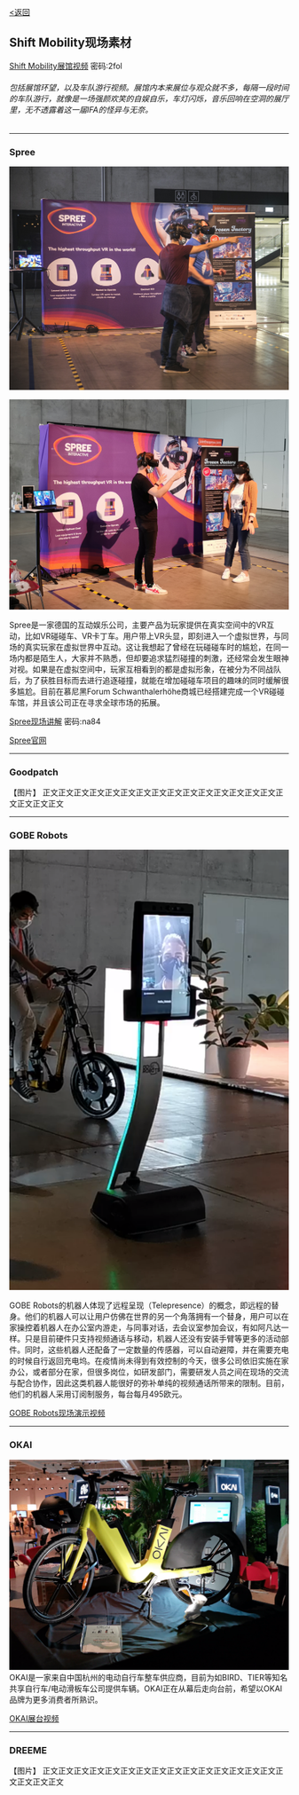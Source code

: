 [<返回](https://github.com/Jeremiah-Y/IFA2020/blob/master/IFA%202020%20%E6%8A%A5%E9%81%93%E8%AE%A1%E5%88%92/5%20SHIFT%20MOBILITY.md)

Shift Mobility现场素材
---
[Shift Mobility展馆视频](https://pan.baidu.com/s/1dOuvF_HQYBuyB8mKyYRXjg)   密码:2fol

###### _包括展馆环望，以及车队游行视频。展馆内本来展位与观众就不多，每隔一段时间的车队游行，就像是一场强颜欢笑的自娱自乐，车灯闪烁，音乐回响在空洞的展厅里，无不透露着这一届IFA的怪异与无奈。_




---

### Spree
![spree 1.jpg](https://github.com/Jeremiah-Y/IFA2020/blob/master/IFA%202020%20%E6%8A%A5%E9%81%93%E8%AE%A1%E5%88%92/img/9.4/spree/spree%201.jpg)

![spree 2.jpg](https://github.com/Jeremiah-Y/IFA2020/blob/master/IFA%202020%20%E6%8A%A5%E9%81%93%E8%AE%A1%E5%88%92/img/9.4/spree/spree%202.jpg)

Spree是一家德国的互动娱乐公司，主要产品为玩家提供在真实空间中的VR互动，比如VR碰碰车、VR卡丁车。用户带上VR头显，即刻进入一个虚拟世界，与同场的真实玩家在虚拟世界中互动。这让我想起了曾经在玩碰碰车时的尴尬，在同一场内都是陌生人，大家并不熟悉，但却要追求猛烈碰撞的刺激，还经常会发生眼神对视。如果是在虚拟空间中，玩家互相看到的都是虚拟形象，在被分为不同战队后，为了获胜目标而去进行追逐碰撞，就能在增加碰碰车项目的趣味的同时缓解很多尴尬。目前在慕尼黑Forum Schwanthalerhöhe商城已经搭建完成一个VR碰碰车馆，并且该公司正在寻求全球市场的拓展。

[Spree现场讲解](https://pan.baidu.com/s/17tn_mRpt1Et0kE40srlqdw)  密码:na84

[Spree官网](https://www.jointhespree.com)

----

### Goodpatch
【图片】
正文正文正文正文正文正文正文正文正文正文正文正文正文正文正文正文正文正文正文

---
### GOBE Robots
![gobe.png](https://github.com/Jeremiah-Y/IFA2020/blob/master/IFA%202020%20%E6%8A%A5%E9%81%93%E8%AE%A1%E5%88%92/img/9.4/gobe%20robots/gobe.png)

GOBE Robots的机器人体现了远程呈现（Telepresence）的概念，即远程的替身。他们的机器人可以让用户仿佛在世界的另一个角落拥有一个替身，用户可以在家操控着机器人在办公室内游走，与同事对话，去会议室参加会议，有如阿凡达一样。只是目前硬件只支持视频通话与移动，机器人还没有安装手臂等更多的活动部件。同时，这些机器人还配备了一定数量的传感器，可以自动避障，并在需要充电的时候自行返回充电坞。在疫情尚未得到有效控制的今天，很多公司依旧实施在家办公，或者部分在家，但很多岗位，如研发部门，需要研发人员之间在现场的交流与配合协作，因此这类机器人能很好的弥补单纯的视频通话所带来的限制。目前，他们的机器人采用订阅制服务，每台每月495欧元。

[GOBE Robots现场演示视频]()

---
### OKAI
![OKAI.png](https://github.com/Jeremiah-Y/IFA2020/blob/master/IFA%202020%20%E6%8A%A5%E9%81%93%E8%AE%A1%E5%88%92/img/9.4/OKAI/OKAI.png)
OKAI是一家来自中国杭州的电动自行车整车供应商，目前为如BIRD、TIER等知名共享自行车/电动滑板车公司提供车辆。OKAI正在从幕后走向台前，希望以OKAI品牌为更多消费者所熟识。

[OKAI展台视频]()


---
### DREEME
【图片】
正文正文正文正文正文正文正文正文正文正文正文正文正文正文正文正文正文正文正文